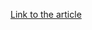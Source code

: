 [Link to the article](https://tools.cisco.com/security/center/resources/integrity_assurance.html#34)
